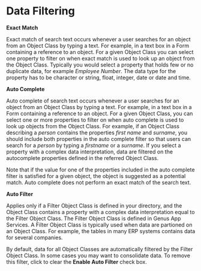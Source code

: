 # Data Filtering

**Exact Match**

Exact match of search text occurs whenever a user searches for an object from an Object Class by typing a text. For example, in a text box in a Form containing a reference to an object. For a given Object Class you can select one property to filter on when exact match is used to look up an object from the Object Class. Typically you would select a property that holds few or no duplicate data, for example _Employee Number_. The data type for the property has to be character or string, float, integer, date or date and time.

**Auto Complete**

Auto complete of search text occurs whenever a user searches for an object from an Object Class by typing a text. For example, in a text box in a Form containing a reference to an object. For a given Object Class, you can select one or more properties to filter on when auto complete is used to look up objects from the Object Class. For example, if an Object Class describing a _person_ contains the properties _first name_ and _surname_, you should include both properties in the auto complete filter so that users can search for a _person_ by typing a _firstname_ or a _surname_. If you select a property with a complex data interpretation, data are filtered on the autocomplete properties defined in the referred Object Class.

Note that if the value for one of the properties included in the auto complete filter is satisfied for a given object, the object is suggested as a potential match. Auto complete does not perform an exact match of the search text.

**Auto Filter**

Applies only if a Filter Object Class is defined in your directory, and the Object Class contains a property with a complex data interpretation equal to the Filter Object Class. The Filter Object Class is defined in Genus App Services. A Filter Object Class is typically used when data are partioned on an Object Class. For example, the tables in many ERP systems contains data for several companies.

By default, data for all Object Classes are automatically filtered by the Filter Object Class. In some cases you may want to consolidate data. To remove this filter, click to clear the **Enable Auto Filter** check box.